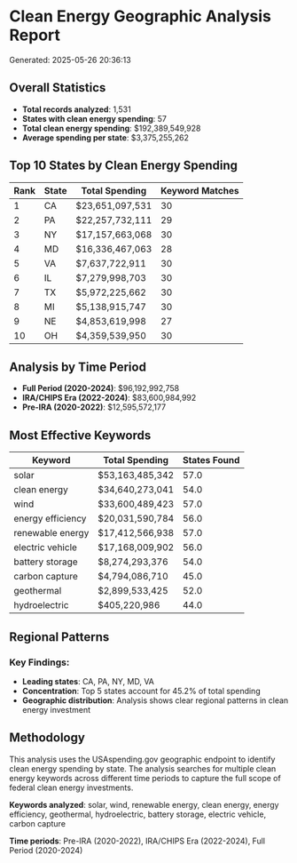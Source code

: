 # Clean Energy Geographic Analysis Report

Generated: 2025-05-26 20:36:13

## Overall Statistics

- **Total records analyzed**: 1,531
- **States with clean energy spending**: 57
- **Total clean energy spending**: $192,389,549,928
- **Average spending per state**: $3,375,255,262

## Top 10 States by Clean Energy Spending

| Rank | State | Total Spending | Keyword Matches |
|------|-------|----------------|------------------|
| 1 | CA | $23,651,097,531 | 30 |
| 2 | PA | $22,257,732,111 | 29 |
| 3 | NY | $17,157,663,068 | 30 |
| 4 | MD | $16,336,467,063 | 28 |
| 5 | VA | $7,637,722,911 | 30 |
| 6 | IL | $7,279,998,703 | 30 |
| 7 | TX | $5,972,225,662 | 30 |
| 8 | MI | $5,138,915,747 | 30 |
| 9 | NE | $4,853,619,998 | 27 |
| 10 | OH | $4,359,539,950 | 30 |

## Analysis by Time Period

- **Full Period (2020-2024)**: $96,192,992,758
- **IRA/CHIPS Era (2022-2024)**: $83,600,984,992
- **Pre-IRA (2020-2022)**: $12,595,572,177

## Most Effective Keywords

| Keyword | Total Spending | States Found |
|---------|----------------|---------------|
| solar | $53,163,485,342 | 57.0 |
| clean energy | $34,640,273,041 | 54.0 |
| wind | $33,600,489,423 | 57.0 |
| energy efficiency | $20,031,590,784 | 56.0 |
| renewable energy | $17,412,566,938 | 57.0 |
| electric vehicle | $17,168,009,902 | 56.0 |
| battery storage | $8,274,293,376 | 54.0 |
| carbon capture | $4,794,086,710 | 45.0 |
| geothermal | $2,899,533,425 | 52.0 |
| hydroelectric | $405,220,986 | 44.0 |

## Regional Patterns

### Key Findings:

- **Leading states**: CA, PA, NY, MD, VA
- **Concentration**: Top 5 states account for 45.2% of total spending
- **Geographic distribution**: Analysis shows clear regional patterns in clean energy investment

## Methodology

This analysis uses the USAspending.gov geographic endpoint to identify clean energy spending by state. The analysis searches for multiple clean energy keywords across different time periods to capture the full scope of federal clean energy investments.

**Keywords analyzed**: solar, wind, renewable energy, clean energy, energy efficiency, geothermal, hydroelectric, battery storage, electric vehicle, carbon capture

**Time periods**: Pre-IRA (2020-2022), IRA/CHIPS Era (2022-2024), Full Period (2020-2024)
